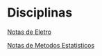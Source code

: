 # Disciplinas

[Notas de Eletro](./Eletro/notas.html)

[Notas de Metodos Estatisticos](./Metodos-Estatisticos/notas.html)